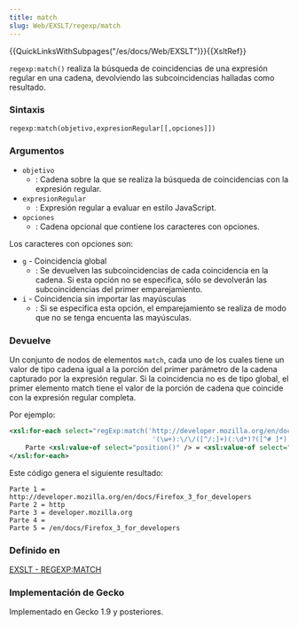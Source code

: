 ```yaml
---
title: match
slug: Web/EXSLT/regexp/match
---
```


{{QuickLinksWithSubpages("/es/docs/Web/EXSLT")}}{{XsltRef}}

`regexp:match()` realiza la búsqueda de coincidencias de una expresión regular en una cadena, devolviendo las subcoincidencias halladas como resultado.

### Sintaxis

```
regexp:match(objetivo,expresionRegular[[,opciones]])
```

### Argumentos

- `objetivo`
  - : Cadena sobre la que se realiza la búsqueda de coincidencias con la expresión regular.
- `expresionRegular`
  - : Expresión regular a evaluar en estilo JavaScript.
- `opciones`
  - : Cadena opcional que contiene los caracteres con opciones.

Los caracteres con opciones son:

- `g` - Coincidencia global
  - : Se devuelven las subcoincidencias de cada coincidencia en la cadena. Si esta opción no se especifica, sólo se devolverán las subcoincidencias del primer emparejamiento.
- `i` - Coincidencia sin importar las mayúsculas
  - : Si se especifica esta opción, el emparejamiento se realiza de modo que no se tenga encuenta las mayúsculas.

### Devuelve

Un conjunto de nodos de elementos `match`, cada uno de los cuales tiene un valor de tipo cadena igual a la porción del primer parámetro de la cadena capturado por la expresión regular. Si la coincidencia no es de tipo global, el primer elemento match tiene el valor de la porción de cadena que coincide con la expresión regular completa.

Por ejemplo:

```xml
<xsl:for-each select="regExp:match('http://developer.mozilla.org/en/docs/Firefox_3_for_developers',
                                    '(\w+):\/\/([^/:]+)(:\d*)?([^# ]*)')">
    Parte <xsl:value-of select="position()" /> = <xsl:value-of select="." />
</xsl:for-each>
```

Este código genera el siguiente resultado:

```
Parte 1 = http://developer.mozilla.org/en/docs/Firefox_3_for_developers
Parte 2 = http
Parte 3 = developer.mozilla.org
Parte 4 =
Parte 5 = /en/docs/Firefox_3_for_developers
```

### Definido en

[EXSLT - REGEXP:MATCH](http://www.exslt.org/regexp/functions/match/index.html)

### Implementación de Gecko

Implementado en Gecko 1.9 y posteriores.
